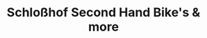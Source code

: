 ---
title: "Schloßhof Second Hand Bike's & more"
url: /bielefeld/schlosshof-second-hand-bikes-und-more/
shop: Fahrrad
---